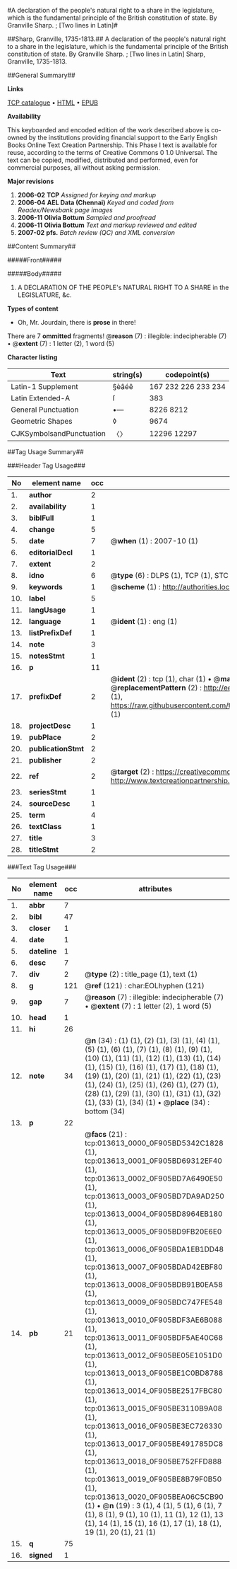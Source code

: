 #A declaration of the people's natural right to a share in the legislature, which is the fundamental principle of the British constitution of state. By Granville Sharp. ; [Two lines in Latin]#

##Sharp, Granville, 1735-1813.##
A declaration of the people's natural right to a share in the legislature, which is the fundamental principle of the British constitution of state. By Granville Sharp. ; [Two lines in Latin]
Sharp, Granville, 1735-1813.

##General Summary##

**Links**

[TCP catalogue](http://www.ota.ox.ac.uk/tcp/)  • 
[HTML](http://tei.it.ox.ac.uk/tcp/Texts-HTML/free/N10/N10740.html)  • 
[EPUB](http://tei.it.ox.ac.uk/tcp/Texts-EPUB/free/N10/N10740.epub)

**Availability**

This keyboarded and encoded edition of the
	       work described above is co-owned by the institutions
	       providing financial support to the Early English Books
	       Online Text Creation Partnership. This Phase I text is
	       available for reuse, according to the terms of Creative
	       Commons 0 1.0 Universal. The text can be copied,
	       modified, distributed and performed, even for
	       commercial purposes, all without asking permission.

**Major revisions**

1. __2006-02__ __TCP__ *Assigned for keying and markup*
1. __2006-04__ __AEL Data (Chennai)__ *Keyed and coded from Readex/Newsbank page images*
1. __2006-11__ __Olivia Bottum__ *Sampled and proofread*
1. __2006-11__ __Olivia Bottum__ *Text and markup reviewed and edited*
1. __2007-02__ __pfs.__ *Batch review (QC) and XML conversion*

##Content Summary##

#####Front#####

#####Body#####

1. A DECLARATION OF THE PEOPLE's NATURAL RIGHT TO A SHARE in the LEGISLATURE, &c.

**Types of content**

  * Oh, Mr. Jourdain, there is **prose** in there!

There are 7 **ommitted** fragments! 
 @__reason__ (7) : illegible: indecipherable (7)  •  @__extent__ (7) : 1 letter (2), 1 word (5)

**Character listing**


|Text|string(s)|codepoint(s)|
|---|---|---|
|Latin-1 Supplement|§èâéê|167 232 226 233 234|
|Latin Extended-A|ſ|383|
|General Punctuation|•—|8226 8212|
|Geometric Shapes|◊|9674|
|CJKSymbolsandPunctuation|〈〉|12296 12297|

##Tag Usage Summary##

###Header Tag Usage###

|No|element name|occ|attributes|
|---|---|---|---|
|1.|__author__|2||
|2.|__availability__|1||
|3.|__biblFull__|1||
|4.|__change__|5||
|5.|__date__|7| @__when__ (1) : 2007-10 (1)|
|6.|__editorialDecl__|1||
|7.|__extent__|2||
|8.|__idno__|6| @__type__ (6) : DLPS (1), TCP (1), STC (1), NOTIS (1), IMAGE-SET (1), EVANS-CITATION (1)|
|9.|__keywords__|1| @__scheme__ (1) : http://authorities.loc.gov/ (1)|
|10.|__label__|5||
|11.|__langUsage__|1||
|12.|__language__|1| @__ident__ (1) : eng (1)|
|13.|__listPrefixDef__|1||
|14.|__note__|3||
|15.|__notesStmt__|1||
|16.|__p__|11||
|17.|__prefixDef__|2| @__ident__ (2) : tcp (1), char (1)  •  @__matchPattern__ (2) : ([0-9\-]+):([0-9IVX]+) (1), (.+) (1)  •  @__replacementPattern__ (2) : http://eebo.chadwyck.com/downloadtiff?vid=$1&page=$2 (1), https://raw.githubusercontent.com/textcreationpartnership/Texts/master/tcpchars.xml#$1 (1)|
|18.|__projectDesc__|1||
|19.|__pubPlace__|2||
|20.|__publicationStmt__|2||
|21.|__publisher__|2||
|22.|__ref__|2| @__target__ (2) : https://creativecommons.org/publicdomain/zero/1.0/ (1), http://www.textcreationpartnership.org/docs/. (1)|
|23.|__seriesStmt__|1||
|24.|__sourceDesc__|1||
|25.|__term__|4||
|26.|__textClass__|1||
|27.|__title__|3||
|28.|__titleStmt__|2||


###Text Tag Usage###

|No|element name|occ|attributes|
|---|---|---|---|
|1.|__abbr__|7||
|2.|__bibl__|47||
|3.|__closer__|1||
|4.|__date__|1||
|5.|__dateline__|1||
|6.|__desc__|7||
|7.|__div__|2| @__type__ (2) : title_page (1), text (1)|
|8.|__g__|121| @__ref__ (121) : char:EOLhyphen (121)|
|9.|__gap__|7| @__reason__ (7) : illegible: indecipherable (7)  •  @__extent__ (7) : 1 letter (2), 1 word (5)|
|10.|__head__|1||
|11.|__hi__|26||
|12.|__note__|34| @__n__ (34) : (1) (1), (2) (1), (3) (1), (4) (1), (5) (1), (6) (1), (7) (1), (8) (1), (9) (1), (10) (1), (11) (1), (12) (1), (13) (1), (14) (1), (15) (1), (16) (1), (17) (1), (18) (1), (19) (1), (20) (1), (21) (1), (22) (1), (23) (1), (24) (1), (25) (1), (26) (1), (27) (1), (28) (1), (29) (1), (30) (1), (31) (1), (32) (1), (33) (1), (34) (1)  •  @__place__ (34) : bottom (34)|
|13.|__p__|22||
|14.|__pb__|21| @__facs__ (21) : tcp:013613_0000_0F905BD5342C1828 (1), tcp:013613_0001_0F905BD69312EF40 (1), tcp:013613_0002_0F905BD7A6490E50 (1), tcp:013613_0003_0F905BD7DA9AD250 (1), tcp:013613_0004_0F905BD8964EB180 (1), tcp:013613_0005_0F905BD9FB20E6E0 (1), tcp:013613_0006_0F905BDA1EB1DD48 (1), tcp:013613_0007_0F905BDAD42EBF80 (1), tcp:013613_0008_0F905BDB91B0EA58 (1), tcp:013613_0009_0F905BDC747FE548 (1), tcp:013613_0010_0F905BDF3AE6B088 (1), tcp:013613_0011_0F905BDF5AE40C68 (1), tcp:013613_0012_0F905BE05E1051D0 (1), tcp:013613_0013_0F905BE1C0BD8788 (1), tcp:013613_0014_0F905BE2517FBC80 (1), tcp:013613_0015_0F905BE3110B9A08 (1), tcp:013613_0016_0F905BE3EC726330 (1), tcp:013613_0017_0F905BE491785DC8 (1), tcp:013613_0018_0F905BE752FFD888 (1), tcp:013613_0019_0F905BE8B79F0B50 (1), tcp:013613_0020_0F905BEA06C5CB90 (1)  •  @__n__ (19) : 3 (1), 4 (1), 5 (1), 6 (1), 7 (1), 8 (1), 9 (1), 10 (1), 11 (1), 12 (1), 13 (1), 14 (1), 15 (1), 16 (1), 17 (1), 18 (1), 19 (1), 20 (1), 21 (1)|
|15.|__q__|75||
|16.|__signed__|1||
